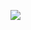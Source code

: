 ![](https://p3-juejin.byteimg.com/tos-cn-i-k3u1fbpfcp/5bcc7b1068fc4aad88049e15ddbda07b~tplv-k3u1fbpfcp-watermark.image)